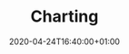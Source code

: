 ---
title: "Charting"
date: 2020-04-24T16:40:00+01:00
type: docs
weight: 70
charting: Building and working with charts
---